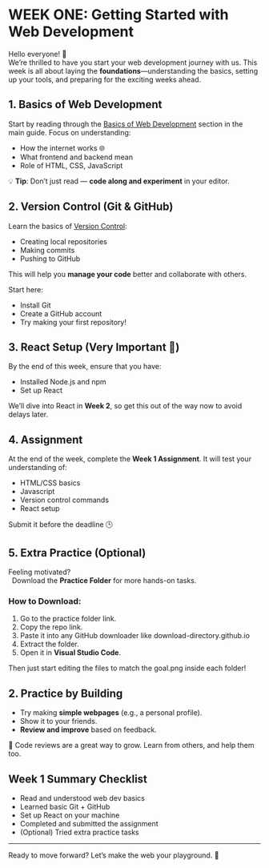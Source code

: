 ﻿# <a name="_i5lubete7x72"></a>**WEEK ONE: Getting Started with Web Development**
Hello everyone! 👋\
We’re thrilled to have you start your web development journey with us. This week is all about laying the **foundations**—understanding the basics, setting up your tools, and preparing for the exciting weeks ahead.

## <a name="_2rspjka1m6i0"></a>**1. Basics of Web Development**
Start by reading through the [Basics of Web Development](./Basics%20of%20Web%20Development.md) section in the main guide. Focus on understanding:

- How the internet works 🌐
- What frontend and backend mean
- Role of HTML, CSS, JavaScript

💡 **Tip**: Don’t just read — **code along and experiment** in your editor.

## <a name="_85lsau2ak8m0"></a>**2. Version Control (Git & GitHub)**
Learn the basics of [Version Control](./Version%20Control/Version%20Control.md): 

- Creating local repositories
- Making commits
- Pushing to GitHub

This will help you **manage your code** better and collaborate with others.

Start here:

- Install Git
- Create a GitHub account
- Try making your first repository!
## <a name="_agyon2ih7on8"></a>**3. React Setup (Very Important 🚨)**
By the end of this week, ensure that you have:

- Installed Node.js and npm
- Set up React

We’ll dive into React in **Week 2**, so get this out of the way now to avoid delays later.
## <a name="_jjw75fui1fxd"></a>**4. Assignment**
At the end of the week, complete the **Week 1 Assignment**. It will test your understanding of:

- HTML/CSS basics
- Javascript
- Version control commands
- React setup

Submit it before the deadline 🕒
## <a name="_s94um4hau2y9"></a>**5. Extra Practice (Optional)**
Feeling motivated?\
` `Download the **Practice Folder** for more hands-on tasks.
### <a name="_on1gz333rr1g"></a>**How to Download:**
1. Go to the practice folder link.
1. Copy the repo link.
1. Paste it into any GitHub downloader like download-directory.github.io
1. Extract the folder.
1. Open it in **Visual Studio Code**.

Then just start editing the files to match the goal.png inside each folder!
## <a name="_ax3bbgjnn9by"></a>**2. Practice by Building**
- Try making **simple webpages** (e.g., a personal profile).
- Show it to your friends.
- **Review and improve** based on feedback.

👥 Code reviews are a great way to grow. Learn from others, and help them too.

## <a name="_ea1w49szz047"></a>**Week 1 Summary Checklist**
- Read and understood web dev basics
- Learned basic Git + GitHub
- Set up React on your machine
- Completed and submitted the assignment
- (Optional) Tried extra practice tasks
-----
Ready to move forward? Let’s make the web your playground. 🚀


